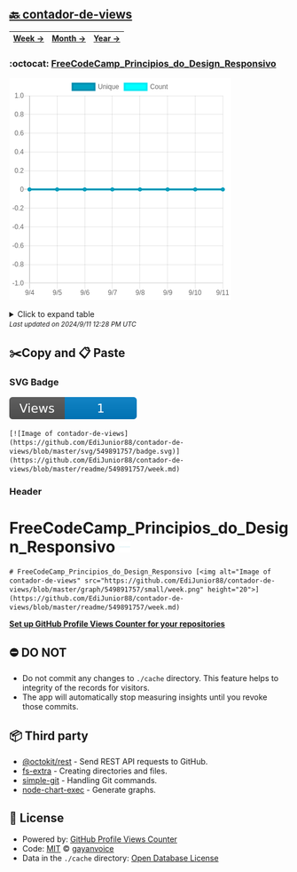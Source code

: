 ## [🔙 contador-de-views](https://github.com/EdiJunior88/contador-de-views)
| [**Week →**](https://github.com/EdiJunior88/contador-de-views/blob/master/readme/549891757/week.md) | [**Month →**](https://github.com/EdiJunior88/contador-de-views/blob/master/readme/549891757/month.md) | [**Year →**](https://github.com/EdiJunior88/contador-de-views/blob/master/readme/549891757/year.md) |
| ---- | ---- | ----- |
### :octocat: [FreeCodeCamp_Principios_do_Design_Responsivo](https://github.com/EdiJunior88/FreeCodeCamp_Principios_do_Design_Responsivo)
![Image of contador-de-views](https://github.com/EdiJunior88/contador-de-views/blob/master/graph/549891757/large/week.png)

<details>
	<summary>Click to expand table</summary>
	<h2>:calendar: Week Page Views Table</h2>
<table>
	<tr>
		<th>
			Last Updated
		</th>
		<th>
			Unique
		</th>
		<th>
			Count
		</th>
	</tr>
	<tr>
		<td>
			<code>2024/9/11</code>
		</td>
		<td>
			<code>0</code>
		</td>
		<td>
			<code>0</code>
		</td>
	</tr>
	<tr>
		<td>
			<code>2024/9/10</code>
		</td>
		<td>
			<code>0</code>
		</td>
		<td>
			<code>0</code>
		</td>
	</tr>
	<tr>
		<td>
			<code>2024/9/9</code>
		</td>
		<td>
			<code>0</code>
		</td>
		<td>
			<code>0</code>
		</td>
	</tr>
	<tr>
		<td>
			<code>2024/9/8</code>
		</td>
		<td>
			<code>0</code>
		</td>
		<td>
			<code>0</code>
		</td>
	</tr>
	<tr>
		<td>
			<code>2024/9/7</code>
		</td>
		<td>
			<code>0</code>
		</td>
		<td>
			<code>0</code>
		</td>
	</tr>
	<tr>
		<td>
			<code>2024/9/6</code>
		</td>
		<td>
			<code>0</code>
		</td>
		<td>
			<code>0</code>
		</td>
	</tr>
	<tr>
		<td>
			<code>2024/9/5</code>
		</td>
		<td>
			<code>0</code>
		</td>
		<td>
			<code>0</code>
		</td>
	</tr>
	<tr>
		<td>
			<code>2024/9/4</code>
		</td>
		<td>
			<code>0</code>
		</td>
		<td>
			<code>0</code>
		</td>
	</tr>
</table>

</details>
<small><i>Last updated on 2024/9/11 12:28 PM UTC</i></small>

## ✂️Copy and 📋 Paste
### SVG Badge
[![Image of contador-de-views](https://github.com/EdiJunior88/contador-de-views/blob/master/svg/549891757/badge.svg)](https://github.com/EdiJunior88/contador-de-views/blob/master/readme/549891757/week.md)
```readme
[![Image of contador-de-views](https://github.com/EdiJunior88/contador-de-views/blob/master/svg/549891757/badge.svg)](https://github.com/EdiJunior88/contador-de-views/blob/master/readme/549891757/week.md)
```
### Header
# FreeCodeCamp_Principios_do_Design_Responsivo [<img alt="Image of contador-de-views" src="https://github.com/EdiJunior88/contador-de-views/blob/master/graph/549891757/small/week.png" height="20">](https://github.com/EdiJunior88/contador-de-views/blob/master/readme/549891757/week.md)
```readme
# FreeCodeCamp_Principios_do_Design_Responsivo [<img alt="Image of contador-de-views" src="https://github.com/EdiJunior88/contador-de-views/blob/master/graph/549891757/small/week.png" height="20">](https://github.com/EdiJunior88/contador-de-views/blob/master/readme/549891757/week.md)
```
[**Set up GitHub Profile Views Counter for your repositories**](https://github.com/gayanvoice/github-profile-views-counter)
## ⛔ DO NOT
- Do not commit any changes to `./cache` directory. This feature helps to integrity of the records for visitors.
- The app will automatically stop measuring insights until you revoke those commits.
## 📦 Third party

- [@octokit/rest](https://www.npmjs.com/package/@octokit/rest) - Send REST API requests to GitHub.
- [fs-extra](https://www.npmjs.com/package/fs-extra) - Creating directories and files.
- [simple-git](https://www.npmjs.com/package/simple-git) - Handling Git commands.
- [node-chart-exec](https://www.npmjs.com/package/node-chart-exec) - Generate graphs.
## 📄 License
- Powered by: [GitHub Profile Views Counter](https://github.com/gayanvoice/github-profile-views-counter)
- Code: [MIT](./LICENSE) © [gayanvoice](https://github.com/gayanvoice/github-profile-views-counter)
- Data in the `./cache` directory: [Open Database License](https://opendatacommons.org/licenses/odbl/1-0/)